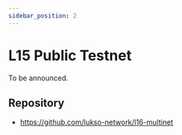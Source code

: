 ```yaml
---
sidebar_position: 2
---
```


# L15 Public Testnet

To be announced.

## Repository

- <https://github.com/lukso-network/l16-multinet>

